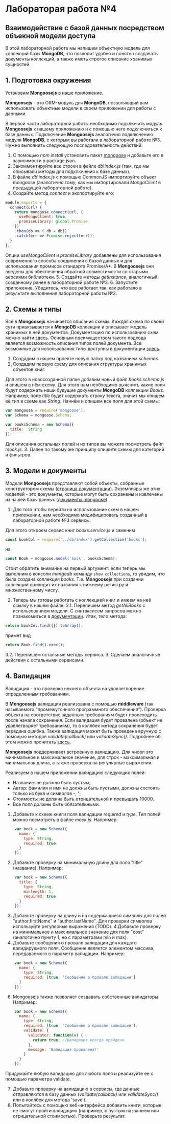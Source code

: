 # Лабораторая работа №4
## Взаимодействие с базой данных посредством объекной модели доступа
В этой лабораторной работе мы напишем объектную модель для коллекций базы __MongoDB__, что позволит удобно и понятно создавать документы коллекций, а также иметь строгое описание хранимых сущностей.

## 1. Подготовка окружения
Установим __Mongoosejs__ в наше приложение.

__Mongoosejs__ - это ORM-модуль для __MongoDB__, позволяющий вам использовать объектные модели в своем приложении для работы с данными.

В первой части лабораторной работы необходимо подключить модуль __Mongoosejs__ к нашему приложению и с помощью него подключиться к базе данных.
Подключение __Mongoosejs__ аналогично подключению модуля __MongoDB__, с которым вы работали в лабораторной работе №3. Нужно выполнить следующую последовательность действий:

1. С помощью _npm install_ установить пакет [mongoose](https://www.npmjs.com/package/mongoose) и добавьте его в зависимости в package.json.
2. Закомментируйте все строки в файле _db\index.js_ (там, где мы описывали методы для подключения к базе данных).
3. В файле _db\index.js_ с помощью CommonJS импортируйте объект mongoose (аналогично тому, как мы импортировали _MongoClient_ в предыдущей лабораторной работе).
4. Создайте метод _connect_ и экспортируйте его:
```javascript
module.exports = {
  connect(url) {
    return mongoose.connect(url, {
      useMongoClient: true,
      promiseLibrary: global.Promise
    })
    .then(db => (_db = db))
    .catch(err => Promise.reject(err));
  }
};
```
Опции _useMongoClient_ и _promiseLibrary_ добавлены для использования современного способа соединения с базой данных и для использования промисов стандарта Promise/A+. В __Mongoosejs__ они введены для обеспечения обратной совместимости со старыми версиями библиотеки.
5. Создайте методы _getInstance_, аналогичный созданному ранее в лабораторной работе №3.
6. Запустите приложение. Убедитесь, что все работает так, как работало в результате выполнения лабораторной работы №3.

## 2. Схемы и типы
Всё в __Mongoosejs__ начинается описания схемы. Каждая схема по своей сути привязывается к __MongoDB__ коллекции и описывает модель хранимых в ней документов. Документацию по использованию схем можно найти  [здесь](http://mongoosejs.com/docs/guide.html). Основным преимуществом такого подхода является возможность описания типов полей документа. Все возможные для использования типы доступны в документации [здесь](http://mongoosejs.com/docs/schematypes.html). 

1. Создадим в нашем проекте новую папку под названием _schemas_.
2. Создадим первую схему для описания структуры хранимых объектов книг.

Для этого в новосозданной папке добавим новый файл _books.schema.js_ и опишем в нём схему. Для этого нам необходимо выяснить какие поля будут содержать наши будущие документы __MongoDB__ коллекции _Books_. Например, поле _title_ будет содержать строку текста, значит мы опишем её тип в схеме как _String_. Начнём и опишем все поля для этой схемы: 
```javascript
var mongoose = require('mongoose');
var Schema = mongoose.Schema;

var booksSchema = new Schema({
  title:  String
});
```
Для описания остальных полей и их типов вы можете посмотреть файл _mock.js_.
3. Далее по такому же принципу опишите схемы для категорий и фильтров.

## 3. Модели и документы
 Модели __Mongoosejs__ представляют собой объекты, собранные конструктором схемы ([страница документации](http://mongoosejs.com/docs/models.html)). Экземпляры же этих моделей - это документы, которые могут быть сохранены и извлечены из нашей базы данных ([документы mongoose](http://mongoosejs.com/docs/documents.html)).
 
 1. Для того чтобы перейти на использование схем в нашем приложении, нам необходимо модифицировать созданный в лабораторной работе №3 сервисы.
 
 Для этого откроем сервис книг _books.service.js_  и заменим 
```javascript
const bookCol = require('../db/index').getCollection('books');
```
 на
 ```javascript
const Book = mongoose.model('book', booksSchema);
```
Стоит обратить внимание на первый аргумент: если теперь мы выполним в консоли _mongodb_ команду `show collections`, то увидим, что была создана коллекция _books_. Т.е. __Mongoosejs__ при создании коллекций приводит их названия к нижнему регистру и множественному числу.

2. Теперь мы готовы работать с коллекцией книг и имеем на неё ссылку в нашем файле.
2.1. Перепишем метод _getAllBooks_ с использованием модели. С синтаксисом запросов можно познакомиться в [документации](http://mongoosejs.com/docs/queries.html).
Итак, тело метода:
```javascript
return bookCol.find({}).toArray();
```
примет вид
```javascript
return Book.find().exec();
```
3.2. Перепишем остальные методы сервиса.
3. Сделаем аналогичные действия с остальными сервисами.
 
## 4. Валидация
Валидация - это проверка некоего объекта на удовлетворение определенным требованиям.

В __Mongoosejs__ валидация реализована с помощью __middleware__ (так называемого "промежуточного программного обеспечения"). Проверка объекта на соответствие заданным требованиям будет происходить после начала сохранения. Если валидация будет провалена (объект не удовлетворяет требованиям), то в коллбек метода сохранения будет передана ошибка. Также валидация может быть проведена вручную с помощью методов _validate(callback)_ или _validateSync()_. Подробнее об этом можно прочитать [здесь](http://mongoosejs.com/docs/validation.html).

__Mongoosejs__ поддерживает встроенную валидацию. Для чисел это минимальное и максимальное значение, для строк - максимальная и минимальная длина, а также проверка на регулярные выражения. 

Реализуем в нашем приложении валидацию следующих полей: 
- Название: не должно быть пустым;
- Автор: фамилия и имя не должны быть пустыми, должны состоять только из букв и символов __-__, __'__;
- Стоимость: не должна быть отрицательной и превышать 10000.
- Все поля должны быть обязательными.

1. Добавьте к схеме книги поля валидации _required_ и _type_. Тип полей можно посмотреть в файле _mock.js_. Например:

```javascript
    var book = new Schema({
      name: {
        type: String,
        required: true
      }
    });
```

2. Добавьте проверку на минимальную длину для поля "title" (название). Например:
```javascript
    var book = new Schema({
      title: {
        type: String,
        minlength: 1,
        required: true
      }
    });
```

3. Добавьте проверку на длину и на содержащиеся символы для полей "author.firstName" и "author.lastName". Для проверки символов используйте регулярные выражения (TODO).
4.Добавьте проверку на минимальное и максимальное значение для поля "cost" (аналогично пункту 1, но с параметрами min и max).
5. Добавьте сообщения о провале валидации для каждого валидируемого поля. Сообщение является элементом массива, передаваемого в параметр валидации. Например:

```javascript
    var book = new Schema({
      name: {
        type: String,
        required: [true, 'Сообщение о провале валидации']
      }
    });
```

6. Mongoosejs также позволяет создавать собственные валидаторы. Например:

```javascript
    var book = new Schema({
      name: {
        type: String,
        required: [true, 'Сообщение о провале валидации'],
        validate: {
          validator: function(v) {
            return true; //Валидация всегда пройдена
          },
          message: 'Валидация провалена!'
        }
      }
    });
```

Придумайте любую валидацию для любого поля и реализуйте ее с помощью параметра validate.

7. Добавьте проверку на валидацию в сервисы, где данные отправляются в базу данных (_validate(callback)_ или _validateSync()_ или в коллбек для метода 'save').
8. Попытайтесь с помощью веб-интерфейса добавить книги, которые не смогут пройти валидацию (например, с пустым названием или отрицательной стоимостью). Проверьте результат.
